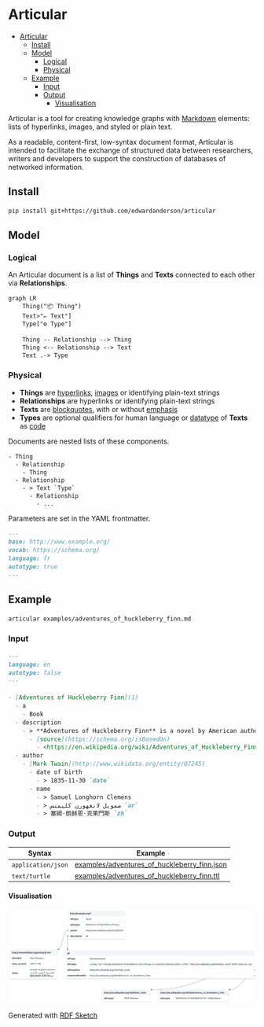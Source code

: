 # Articular

- [Articular](#articular)
  - [Install](#install)
  - [Model](#model)
    - [Logical](#logical)
    - [Physical](#physical)
  - [Example](#example)
    - [Input](#input)
    - [Output](#output)
      - [Visualisation](#visualisation)

Articular is a tool for creating knowledge graphs with [Markdown](https://daringfireball.net/projects/markdown/) elements: lists of hyperlinks, images, and styled or plain text.

As a readable, content-first, low-syntax document format, Articular is intended to facilitate the exchange of structured data between researchers, writers and developers to support the construction of databases of networked information.

## Install

```bash
pip install git+https://github.com/edwardanderson/articular
```

## Model

### Logical

An Articular document is a list of **Things** and **Texts** connected to each other via **Relationships**.

```mermaid
graph LR
    Thing("📦 Thing")
    Text>"✏️ Text"]
    Type["⚙️ Type"]

    Thing -- Relationship --> Thing
    Thing <-- Relationship --> Text
    Text .-> Type
```

### Physical

* **Things** are [hyperlinks](https://daringfireball.net/projects/markdown/syntax#link), [images](https://daringfireball.net/projects/markdown/syntax#img) or identifying plain-text strings
* **Relationships** are hyperlinks or identifying plain-text strings
* **Texts** are [blockquotes](https://daringfireball.net/projects/markdown/syntax#blockquote), with or without [emphasis](https://daringfireball.net/projects/markdown/syntax#em)
* **Types** are optional qualifiers for human language or [datatype](https://www.w3.org/TR/2014/REC-rdf11-concepts-20140225/#section-Datatypes) of **Texts** as [code](https://daringfireball.net/projects/markdown/syntax#code)

Documents are nested lists of these components.

```text
- Thing
  - Relationship
    - Thing
  - Relationship
    - > Text `Type`
      - Relationship
        - ...
```

Parameters are set in the YAML frontmatter.

```markdown
---
base: http://www.example.org/
vocab: https://schema.org/
language: fr
autotype: true
---
```

## Example

```bash
articular examples/adventures_of_huckleberry_finn.md
```

### Input

```markdown
---
language: en
autotype: false
---

- [Adventures of Huckleberry Finn](1)
  - a
    - Book
  - description
    - > **Adventures of Huckleberry Finn** is a novel by American author [Mark Twain](https://en.wikipedia.org/wiki/Mark_Twain).
      - [source](https://schema.org/isBasedOn)
        - <https://en.wikipedia.org/wiki/Adventures_of_Huckleberry_Finn>
  - author
    - [Mark Twain](http://www.wikidata.org/entity/Q7245)
      - date of birth
        - > 1835-11-30 `date`
      - name
        - > Samuel Longhorn Clemens
        - > صمويل لانغهورن كليمنس `ar`
        - > 塞姆·朗赫恩·克莱門斯 `zh`
```

### Output

| Syntax             | Example |
|--------------------|----------------------------------------------------------------------------------------------|
| `application/json` | [examples/adventures_of_huckleberry_finn.json](examples/adventures_of_huckleberry_finn.json) |
| `text/turtle`      | [examples/adventures_of_huckleberry_finn.ttl](examples/adventures_of_huckleberry_finn.ttl)   |

#### Visualisation

![Visualisation](examples/adventures_of_huckleberry_finn.png)

Generated with [RDF Sketch](https://sketch.zazuko.com/)
